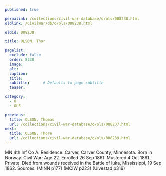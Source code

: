 ```yaml
---
published: true

permalink: /collections/civil-war-database/o/ols/008238.html
oldlink: /CivilWar/db/o/ols/008238.html

oldid: 008238

title: OLSON, Thor

pagelist:
  exclude: false
  order: 8238
  image: 
  alt:
  caption:
  title:
  subtitle:      # Defaults to page subtitle
  teaser:

category: 
  - O 
  - OLS

previous:
  title: OLSON, Thomas
  url: /collections/civil-war-database/o/ols/008237.html  
next:
  title: OLSON, Thore
  url: /collections/civil-war-database/o/ols/008239.html   
---
```

MN 4th Inf Co A. Residence: Carver, Carver County, Minnesota. Born in Norway. Civil War: Age 22. Enrolled 26 Sep 1861. Mustered 4 Oct 1861. Private. Died from wounds received in the Battle of Iuka, Mississippi, 19 Sep 1862. Sources: (MINN p177) (MCIW p223) (Ulvestad p319)